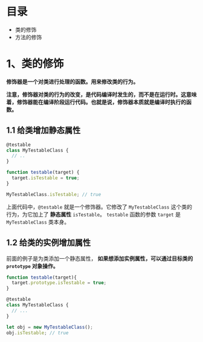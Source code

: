 # 目录

- 类的修饰
- 方法的修饰

# 1、类的修饰

**修饰器是一个对类进行处理的函数。用来修改类的行为。**

**注意，修饰器对类的行为的改变，是代码编译时发生的，而不是在运行时。这意味着，修饰器能在编译阶段运行代码。也就是说，修饰器本质就是编译时执行的函数。**

## 1.1 给类增加静态属性

```js
@testable 
class MyTestableClass {
  // ..
}

function testable(target) {
  target.isTestable = true;
}

MyTestableClass.isTestable; // true
```

上面代码中，`@testable` 就是一个修饰器。它修改了 `MyTestableClass` 这个类的行为，为它加上了 **静态属性** `isTestable`。 `testable` 函数的参数 `target` 是 `MyTestableClass` 类本身。

## 1.2 给类的实例增加属性

前面的例子是为类添加一个静态属性， **如果想添加实例属性，可以通过目标类的 `prototype` 对象操作。**

```js
function testable(target){
  target.prototype.isTestable = true;
}

@testable 
class MyTestableClass {
  // ...
}

let obj = new MyTestableClass();
obj.isTestable; // true
```

